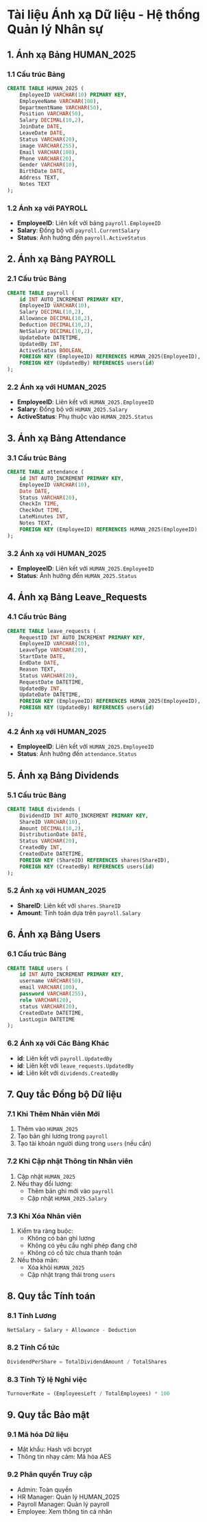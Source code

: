 # Tài liệu Ánh xạ Dữ liệu - Hệ thống Quản lý Nhân sự

## 1. Ánh xạ Bảng HUMAN_2025

### 1.1 Cấu trúc Bảng

```sql
CREATE TABLE HUMAN_2025 (
    EmployeeID VARCHAR(10) PRIMARY KEY,
    EmployeeName VARCHAR(100),
    DepartmentName VARCHAR(50),
    Position VARCHAR(50),
    Salary DECIMAL(10,2),
    JoinDate DATE,
    LeaveDate DATE,
    Status VARCHAR(20),
    image VARCHAR(255),
    Email VARCHAR(100),
    Phone VARCHAR(20),
    Gender VARCHAR(10),
    BirthDate DATE,
    Address TEXT,
    Notes TEXT
);
```

### 1.2 Ánh xạ với PAYROLL

- **EmployeeID**: Liên kết với bảng `payroll.EmployeeID`
- **Salary**: Đồng bộ với `payroll.CurrentSalary`
- **Status**: Ảnh hưởng đến `payroll.ActiveStatus`

## 2. Ánh xạ Bảng PAYROLL

### 2.1 Cấu trúc Bảng

```sql
CREATE TABLE payroll (
    id INT AUTO_INCREMENT PRIMARY KEY,
    EmployeeID VARCHAR(10),
    Salary DECIMAL(10,2),
    Allowance DECIMAL(10,2),
    Deduction DECIMAL(10,2),
    NetSalary DECIMAL(10,2),
    UpdateDate DATETIME,
    UpdatedBy INT,
    ActiveStatus BOOLEAN,
    FOREIGN KEY (EmployeeID) REFERENCES HUMAN_2025(EmployeeID),
    FOREIGN KEY (UpdatedBy) REFERENCES users(id)
);
```

### 2.2 Ánh xạ với HUMAN_2025

- **EmployeeID**: Liên kết với `HUMAN_2025.EmployeeID`
- **Salary**: Đồng bộ với `HUMAN_2025.Salary`
- **ActiveStatus**: Phụ thuộc vào `HUMAN_2025.Status`

## 3. Ánh xạ Bảng Attendance

### 3.1 Cấu trúc Bảng

```sql
CREATE TABLE attendance (
    id INT AUTO_INCREMENT PRIMARY KEY,
    EmployeeID VARCHAR(10),
    Date DATE,
    Status VARCHAR(20),
    CheckIn TIME,
    CheckOut TIME,
    LateMinutes INT,
    Notes TEXT,
    FOREIGN KEY (EmployeeID) REFERENCES HUMAN_2025(EmployeeID)
);
```

### 3.2 Ánh xạ với HUMAN_2025

- **EmployeeID**: Liên kết với `HUMAN_2025.EmployeeID`
- **Status**: Ảnh hưởng đến `HUMAN_2025.Status`

## 4. Ánh xạ Bảng Leave_Requests

### 4.1 Cấu trúc Bảng

```sql
CREATE TABLE leave_requests (
    RequestID INT AUTO_INCREMENT PRIMARY KEY,
    EmployeeID VARCHAR(10),
    LeaveType VARCHAR(20),
    StartDate DATE,
    EndDate DATE,
    Reason TEXT,
    Status VARCHAR(20),
    RequestDate DATETIME,
    UpdatedBy INT,
    UpdateDate DATETIME,
    FOREIGN KEY (EmployeeID) REFERENCES HUMAN_2025(EmployeeID),
    FOREIGN KEY (UpdatedBy) REFERENCES users(id)
);
```

### 4.2 Ánh xạ với HUMAN_2025

- **EmployeeID**: Liên kết với `HUMAN_2025.EmployeeID`
- **Status**: Ảnh hưởng đến `attendance.Status`

## 5. Ánh xạ Bảng Dividends

### 5.1 Cấu trúc Bảng

```sql
CREATE TABLE dividends (
    DividendID INT AUTO_INCREMENT PRIMARY KEY,
    ShareID VARCHAR(10),
    Amount DECIMAL(10,2),
    DistributionDate DATE,
    Status VARCHAR(20),
    CreatedBy INT,
    CreatedDate DATETIME,
    FOREIGN KEY (ShareID) REFERENCES shares(ShareID),
    FOREIGN KEY (CreatedBy) REFERENCES users(id)
);
```

### 5.2 Ánh xạ với HUMAN_2025

- **ShareID**: Liên kết với `shares.ShareID`
- **Amount**: Tính toán dựa trên `payroll.Salary`

## 6. Ánh xạ Bảng Users

### 6.1 Cấu trúc Bảng

```sql
CREATE TABLE users (
    id INT AUTO_INCREMENT PRIMARY KEY,
    username VARCHAR(50),
    email VARCHAR(100),
    password VARCHAR(255),
    role VARCHAR(20),
    status VARCHAR(20),
    CreatedDate DATETIME,
    LastLogin DATETIME
);
```

### 6.2 Ánh xạ với Các Bảng Khác

- **id**: Liên kết với `payroll.UpdatedBy`
- **id**: Liên kết với `leave_requests.UpdatedBy`
- **id**: Liên kết với `dividends.CreatedBy`

## 7. Quy tắc Đồng bộ Dữ liệu

### 7.1 Khi Thêm Nhân viên Mới

1. Thêm vào `HUMAN_2025`
2. Tạo bản ghi lương trong `payroll`
3. Tạo tài khoản người dùng trong `users` (nếu cần)

### 7.2 Khi Cập nhật Thông tin Nhân viên

1. Cập nhật `HUMAN_2025`
2. Nếu thay đổi lương:
   - Thêm bản ghi mới vào `payroll`
   - Cập nhật `HUMAN_2025.Salary`

### 7.3 Khi Xóa Nhân viên

1. Kiểm tra ràng buộc:
   - Không có bản ghi lương
   - Không có yêu cầu nghỉ phép đang chờ
   - Không có cổ tức chưa thanh toán
2. Nếu thỏa mãn:
   - Xóa khỏi `HUMAN_2025`
   - Cập nhật trạng thái trong `users`

## 8. Quy tắc Tính toán

### 8.1 Tính Lương

```sql
NetSalary = Salary + Allowance - Deduction
```

### 8.2 Tính Cổ tức

```sql
DividendPerShare = TotalDividendAmount / TotalShares
```

### 8.3 Tính Tỷ lệ Nghỉ việc

```sql
TurnoverRate = (EmployeesLeft / TotalEmployees) * 100
```

## 9. Quy tắc Bảo mật

### 9.1 Mã hóa Dữ liệu

- Mật khẩu: Hash với bcrypt
- Thông tin nhạy cảm: Mã hóa AES

### 9.2 Phân quyền Truy cập

- Admin: Toàn quyền
- HR Manager: Quản lý HUMAN_2025
- Payroll Manager: Quản lý payroll
- Employee: Xem thông tin cá nhân
